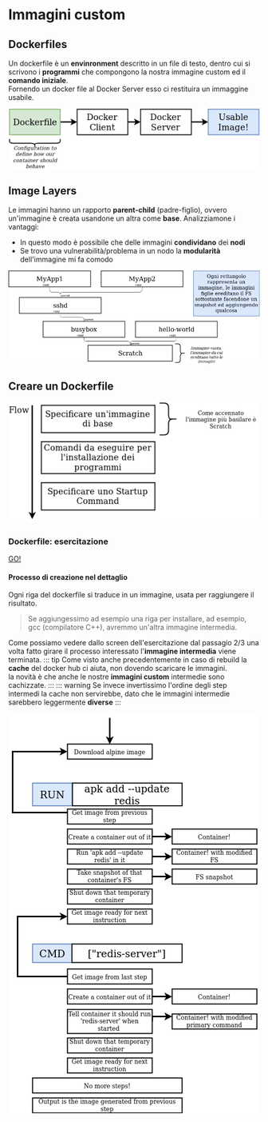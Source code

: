 # Immagini custom

## Dockerfiles
Un dockerfile è un **envinronment** descritto in un file di testo, dentro cui si scrivono i **programmi** che compongono la nostra immagine custom ed il **comando iniziale**.<br>
Fornendo un docker file al Docker Server esso ci restituira un immaggine usabile.

![docker-diagrams-13](./assets/docker-diagrams-13.png)

## Image Layers
Le immagini hanno un rapporto **parent-child** (padre-figlio), ovvero un'immagine è creata usandone un altra come **base**. Analizziamone i vantaggi:
- In questo modo è possibile che delle immagini **condividano** dei **nodi**
- Se trovo una vulnerabilità/problema in un nodo la **modularità** dell'immagine mi fa comodo

![docker-diagrams-10](./assets/docker-diagrams-10.png)

## Creare un Dockerfile

![docker-diagrams-14](./assets/docker-diagrams-14.png)

### Dockerfile: esercitazione

[GO!](./exercise-redis-custom-image.md)

#### Processo di creazione nel dettaglio
Ogni riga del dockerfile si traduce in un immagine, usata per raggiungere il risultato.
> Se aggiungessimo ad esempio una riga per installare, ad esempio, gcc (compilatore C++), avremmo un'altra immagine intermedia.

Come possiamo vedere dallo screen dell'esercitazione dal passagio 2/3 una volta fatto girare il processo interessato l'**immagine intermedia** viene terminata.
::: tip
Come visto anche precedentemente in caso di rebuild la **cache** del docker hub ci aiuta, non dovendo scaricare le immagini.<br>
la novità è che anche le nostre **immagini custom** intermedie sono cachizzate.
:::
::: warning
Se invece invertissimo l'ordine degli step intermedi la cache non servirebbe, dato che le immagini intermedie sarebbero leggermente **diverse**
:::

![docker-diagrams-15](./assets/docker-diagrams-15.png)
